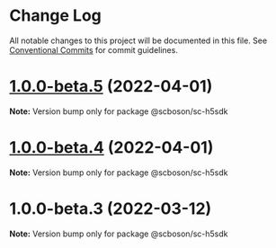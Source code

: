 # Change Log

All notable changes to this project will be documented in this file.
See [Conventional Commits](https://conventionalcommits.org) for commit guidelines.

# [1.0.0-beta.5](http://58.22.61.222:18001/smart-city-ui/sc-boson.git/compare/@scboson/sc-h5sdk@1.0.0-beta.4...@scboson/sc-h5sdk@1.0.0-beta.5) (2022-04-01)

**Note:** Version bump only for package @scboson/sc-h5sdk





# [1.0.0-beta.4](http://58.22.61.222:18001/smart-city-ui/sc-boson.git/compare/@scboson/sc-h5sdk@1.0.0-beta.3...@scboson/sc-h5sdk@1.0.0-beta.4) (2022-04-01)

**Note:** Version bump only for package @scboson/sc-h5sdk





# 1.0.0-beta.3 (2022-03-12)

**Note:** Version bump only for package @scboson/sc-h5sdk
